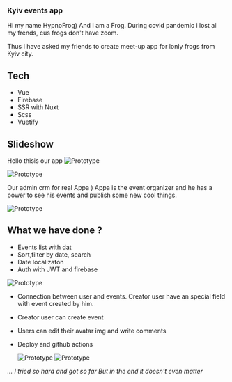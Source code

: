 ### Kyiv events app

Hi my name HypnoFrog) And I am a Frog. During covid pandemic i lost all my frends, cus frogs don't have zoom.

Thus I have asked my friends to create meet-up app for lonly frogs from Kyiv city.

## Tech

- Vue
- Firebase
- SSR with Nuxt
- Scss
- Vuetify

## Slideshow

Hello thisis our app
![Prototype](https://live.staticflickr.com/65535/51626149595_ba9b52813a_c.jpg)

![Prototype](https://live.staticflickr.com/65535/51624470557_f4367ac900_c.jpg)

Our admin crm for real Appa ) Appa is the event organizer and he has a power to see his events and publish some new cool things.

![Prototype](https://live.staticflickr.com/65535/51625388243_827f3b8bca_c.jpg)

## What we have done ?

- Events list with dat
- Sort,filter by date, search
- Date localizaton
- Auth with JWT and firebase

![Prototype](https://live.staticflickr.com/65535/51625386733_896bddc828_c.jpg)

- Connection between user and events.
  Creator user have an special field with event created by him.

- Creator user can create event
- Users can edit their avatar img and write comments
- Deploy and github actions

  ![Prototype](https://live.staticflickr.com/65535/51624506852_7d3aacf218_b.jpg)
  ![Prototype](https://live.staticflickr.com/65535/51625553608_a7fa05352d_b.jpg)

<cite>
… I tried so hard and got so far
But in the end it doesn't even matter
</cite>
